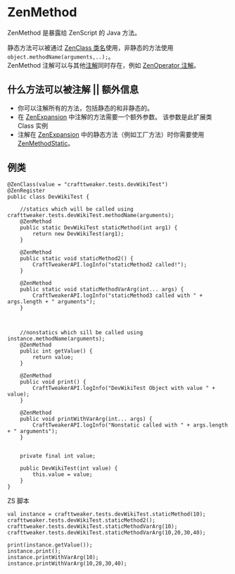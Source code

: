 # ZenMethod

ZenMethod 是暴露给 ZenScript 的 Java 方法。

静态方法可以被通过 [ZenClass 类名](/Dev_Area/ZenAnnotations/Annotation_ZenClass/)使用，非静态的方法使用 `object.methodName(arguments,..);`。  
ZenMethod 注解可以与其他[注解](/Dev_Area/ZenAnnotations/ZenAnnotation/)同时存在，例如 [ZenOperator 注解](/Dev_Area/ZenAnnotations/Annotation_ZenOperator/)。

## 什么方法可以被注解 || 额外信息

- 你可以注解所有的方法，包括静态的和非静态的。 
- 在 [ZenExpansion](/Dev_Area/ZenAnnotations/Annotation_ZenExpansion/) 中注解的方法需要一个额外参数。 该参数是此扩展类 Class 实例
- 注解在 [ZenExpansion](/Dev_Area/ZenAnnotations/Annotation_ZenExpansion/) 中的静态方法（例如工厂方法）时你需要使用 [ZenMethodStatic](/Dev_Area/ZenAnnotations/Annotation_ZenMethodStatic/)。

## 例类

    @ZenClass(value = "crafttweaker.tests.devWikiTest")
    @ZenRegister
    public class DevWikiTest {
    
        //statics which will be called using crafttweaker.tests.devWikiTest.methodName(arguments);
        @ZenMethod
        public static DevWikiTest staticMethod(int arg1) {
            return new DevWikiTest(arg1);
        }
    
        @ZenMethod
        public static void staticMethod2() {
            CraftTweakerAPI.logInfo("staticMethod2 called!");
        }
    
        @ZenMethod
        public static void staticMethodVarArg(int... args) {
            CraftTweakerAPI.logInfo("staticMethod3 called with " + args.length + " arguments");
        }
    
    
    
        //nonstatics which sill be called using instance.methodName(arguments);
        @ZenMethod
        public int getValue() {
            return value;
        }   
    
        @ZenMethod
        public void print() {
            CraftTweakerAPI.logInfo("DevWikiTest Object with value " + value);
        }
    
        @ZenMethod
        public void printWithVarArg(int... args) {
            CraftTweakerAPI.logInfo("Nonstatic called with " + args.length + " arguments");
        }
    
    
        private final int value;
    
        public DevWikiTest(int value) {
            this.value = value;
        }
    }
    

ZS 脚本

    val instance = crafttweaker.tests.devWikiTest.staticMethod(10);
    crafttweaker.tests.devWikiTest.staticMethod2();
    crafttweaker.tests.devWikiTest.staticMethodVarArg(10);
    crafttweaker.tests.devWikiTest.staticMethodVarArg(10,20,30,40);
    
    print(instance.getValue());
    instance.print();
    instance.printWithVarArg(10);
    instance.printWithVarArg(10,20,30,40);